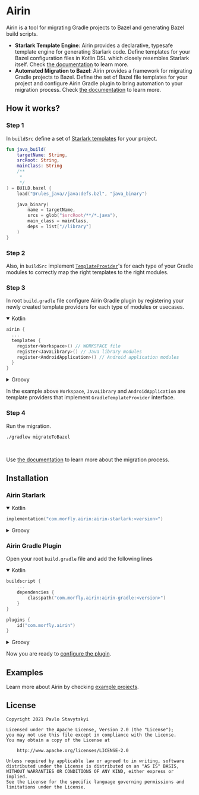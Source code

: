 # Airin
Airin is a tool for migrating Gradle projects to Bazel and generating Bazel build scripts.
- **Starlark Template Engine**: Airin provides a declarative, typesafe template engine for generating Starlark code. Define
  templates for your Bazel configuration files in Kotlin DSL which closely resembles Starlark itself. Check
  [the documentation](doc/airin_starlark_template_engine.md) to learn more.
- **Automated Migration to Bazel**: Airin provides a framework for migrating Gradle projects to Bazel. Define the set of
  Bazel file templates for your project and configure Airin Gradle plugin to bring automation to your migration process.
  Check [the documentation](doc/airin_gradle_migration.md) to learn more.

## How it works?

### Step 1

In `buildSrc` define a set of [Starlark templates](doc/airin_starlark_template_engine.md) for your project.

```kotlin
fun java_build(
    targetName: String,
    srcRoot: String,
    mainClass: String
    /**
     *
     */
) = BUILD.bazel {
    load("@rules_java//java:defs.bzl", "java_binary")

    java_binary(
        name = targetName,
        srcs = glob("$srcRoot/**/*.java"),
        main_class = mainClass,
        deps = list["//library"]
    )
}
```
### Step 2

Also, in `buildSrc` implement [`TemplateProvider`](doc/airin_gradle_migration.md)'s for each type of your Gradle modules to correctly map the right templates to the right modules.

### Step 3

In root `build.gradle` file configure Airin Gradle plugin by registering your newly created template providers for each type of modules or usecases.

<details open>
<summary>Kotlin</summary>

```kotlin
airin {
  ...
  templates {
    register<Workspace>() // WORKSPACE file
    register<JavaLibrary>() // Java library modules
    register<AndroidApplication>() // Android application modules
  }
}
```
</details>

<details>
<summary>Groovy</summary>

```groovy
airin {
  ...
  templates {
    register Workspace // WORKSPACE file
    register JavaLibrary // Java library modules
    register AndroidApplication // Android application modules
  }
}
```
</details>

In the example above `Workspace`, `JavaLibrary` and `AndroidApplication` are template providers that implement `GradleTemplateProvider` interface.
### Step 4

Run the migration.

```shell
./gradlew migrateToBazel
```
<br>

Use [the documentation](doc/airin_gradle_migration.md) to learn more about the migration process.

## Installation

### Airin Starlark

<details open>
<summary>Kotlin </summary>

```kotlin
implementation("com.morfly.airin:airin-starlark:<version>")
```
</details>

<details>
<summary>Groovy</summary>

```groovy
implementation "com.morfly.airin:airin-starlark:<version>"
```
</details>

### Airin Gradle Plugin
Open your root `build.gradle` file and add the following lines
<details open>
<summary>Kotlin</summary>

```kotlin
buildscript {
    ...
    dependencies {
        classpath("com.morfly.airin:airin-gradle:<version>")
    }
}

plugins {
    id("com.morfly.airin")
}
```
</details>

<details>
<summary>Groovy</summary>

```groovy
buildscript {
    ...
    dependencies {
        classpath "com.morfly.airin:airin-gradle:<version>"
    }
}

plugins {
    id "com.morfly.airin"
}
```
</details>

Now you are ready to [configure the plugin](doc/airin_gradle_migration.md).

## Examples

Learn more about Airin by checking [example projects](examples).

## License

```
Copyright 2021 Pavlo Stavytskyi

Licensed under the Apache License, Version 2.0 (the "License");
you may not use this file except in compliance with the License.
You may obtain a copy of the License at

    http://www.apache.org/licenses/LICENSE-2.0

Unless required by applicable law or agreed to in writing, software
distributed under the License is distributed on an "AS IS" BASIS,
WITHOUT WARRANTIES OR CONDITIONS OF ANY KIND, either express or implied.
See the License for the specific language governing permissions and
limitations under the License.
```